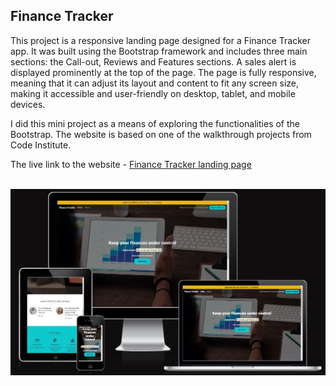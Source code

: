 ## Finance Tracker

This project is a responsive landing page designed for a Finance Tracker app. It was built using the Bootstrap framework and includes three main sections: the Call-out, Reviews and Features sections. A sales alert is displayed prominently at the top of the page.
The page is fully responsive, meaning that it can adjust its layout and content to fit any screen size, making it accessible and user-friendly on desktop, tablet, and mobile devices. 

I did this mini project as a means of exploring the functionalities of the Bootstrap. The website is based on one of the walkthrough projects from Code Institute.

The live link to the website - [Finance Tracker landing page](https://e-kai00.github.io/finance-tracker-landing-page/?#) <br><br>

![Mockup](/assets/images/finance-tracker.jpg)
